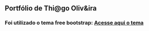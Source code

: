 ## Portfólio de Thi@go Oliv&ira

### Foi utilizado o tema free bootstrap: [Acesse aqui o tema](https://bootstrapmade.com/demo/iPortfolio/)  
